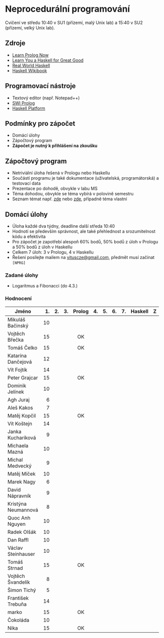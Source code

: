 Neprocedurální programování
===========================

Cvičení ve středu 10:40 v SU1 (přízemí, malý Unix lab) a 15:40 v SU2 (přízemí, velký Unix lab).

Zdroje
------

- [Learn Prolog Now](http://www.learnprolognow.org/)
- [Learn You a Haskell for Great Good](http://learnyouahaskell.com/)
- [Real World Haskell](http://book.realworldhaskell.org/)
- [Haskell Wikibook](https://en.wikibooks.org/wiki/Haskell)

Programovací nástroje
---------------------

- Textový editor (např. Notepad++)
- [SWI Prolog](http://www.swi-prolog.org/)
- [Haskell Platform](https://www.haskell.org/platform/)

Podmínky pro zápočet
--------------------

- Domácí úlohy
- Zápočtový program
- **Zápočet je nutný k přihlášení na zkoušku**

Zápočtový program
-----------------

- Netriviální úloha řešená v Prologu nebo Haskellu
- Součástí programu je také dokumentace (uživatelská, programátorská) a testovací data
- Prezentace po dohodě, obvykle v labu MS
- Téma dohodou, obvykle se téma vybírá v polovině semestru
- Seznam témat např. [zde](http://kti.mff.cuni.cz/~hric/vyuka/pl_prikl_win.pdf) nebo [zde](http://ksvi.mff.cuni.cz/~dvorak/vyuka/14/NPRG005x01/programy.html), případně téma vlastní

Domácí úlohy
------------

- Úloha každé dva týdny, deadline další středa 10:40
- Hodnotí se především správnost, ale také přehlednost a srozumitelnost kódu a efektivita
- Pro zápočet je zapotřebí alespoň 60% bodů, 50% bodů z úloh v Prologu a 50% bodů z úloh v Haskellu
- Celkem 7 úloh: 3 v Prologu, 4 v Haskellu
- Řešení posílejte mailem na vituscze@gmail.com, předmět musí začínat `[NPRG]`

### Zadané úlohy

* Logaritmus a Fibonacci (do 4.3.)

### Hodnocení

| Jméno               | 1. | 2. | 3. | Prolog | 4. | 5. | 6. | 7. | Haskell |  Z |
| ------------------- | --:| --:| --:|:------:| --:| --:| --:| --:|:-------:|:--:|
| Mikuláš Bačinský    | 10 |    |    |        |    |    |    |    |         |    |
| Vojtěch Břečka      | 15 |    |    |     OK |    |    |    |    |         |    |
| Tomáš Čelko         | 15 |    |    |     OK |    |    |    |    |         |    |
| Katarína Dančejová  | 12 |    |    |        |    |    |    |    |         |    |
| Vít Fojtík          | 14 |    |    |        |    |    |    |    |         |    |
| Peter Grajcar       | 15 |    |    |     OK |    |    |    |    |         |    |
| Dominik Jelínek     | 10 |    |    |        |    |    |    |    |         |    |
| Agh Juraj           |  6 |    |    |        |    |    |    |    |         |    |
| Aleš Kakos          |  7 |    |    |        |    |    |    |    |         |    |
| Matěj Kopčil        | 15 |    |    |     OK |    |    |    |    |         |    |
| Vít Koštejn         | 14 |    |    |        |    |    |    |    |         |    |
| Janka Kucharíková   |  9 |    |    |        |    |    |    |    |         |    |
| Michaela Mazná      | 10 |    |    |        |    |    |    |    |         |    |
| Michal Medvecký     |  9 |    |    |        |    |    |    |    |         |    |
| Matěj Míček         | 10 |    |    |        |    |    |    |    |         |    |
| Marek Nagy          |  6 |    |    |        |    |    |    |    |         |    |
| David Nápravník     |  9 |    |    |        |    |    |    |    |         |    |
| Kristýna Neumannová |  8 |    |    |        |    |    |    |    |         |    |
| Quoc Anh Nguyen     | 10 |    |    |        |    |    |    |    |         |    |
| Radek Olšák         | 10 |    |    |        |    |    |    |    |         |    |
| Dan Raffl           | 10 |    |    |        |    |    |    |    |         |    |
| Václav Steinhauser  | 10 |    |    |        |    |    |    |    |         |    |
| Tomáš Strnad        | 15 |    |    |     OK |    |    |    |    |         |    |
| Vojtěch Švandelík   |  8 |    |    |        |    |    |    |    |         |    |
| Šimon Tichý         |  5 |    |    |        |    |    |    |    |         |    |
| František Trebuňa   | 14 |    |    |        |    |    |    |    |         |    |
| marko               | 15 |    |    |     OK |    |    |    |    |         |    |
| Čokoláda            | 10 |    |    |        |    |    |    |    |         |    |
| Nika                | 15 |    |    |     OK |    |    |    |    |         |    |
